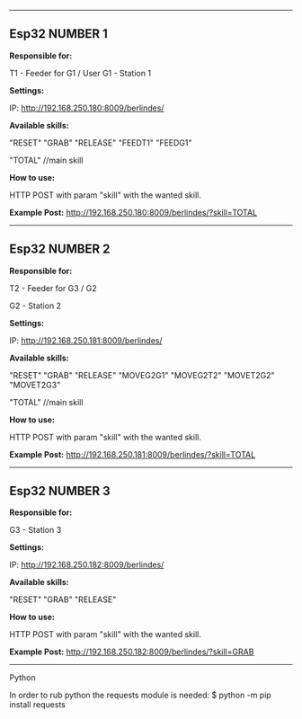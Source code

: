 *************
## Esp32 NUMBER 1

**Responsible for:**

T1 - Feeder for G1 / User
G1 - Station 1

**Settings:**

IP: http://192.168.250.180:8009/berlindes/

**Available skills:**

"RESET" "GRAB" "RELEASE" "FEEDT1" "FEEDG1"

"TOTAL" //main skill

**How to use:**

HTTP POST with param "skill" with the wanted skill. 

**Example Post:** http://192.168.250.180:8009/berlindes/?skill=TOTAL

*************
## Esp32 NUMBER 2

**Responsible for:**

T2 - Feeder for G3 / G2

G2 - Station 2

**Settings:**

IP: http://192.168.250.181:8009/berlindes/

**Available skills:**

"RESET" "GRAB" "RELEASE" "MOVEG2G1" "MOVEG2T2" "MOVET2G2" "MOVET2G3"  

"TOTAL" //main skill

**How to use:**

HTTP POST with param "skill" with the wanted skill. 

**Example Post:** http://192.168.250.181:8009/berlindes/?skill=TOTAL

*************
## Esp32 NUMBER 3

**Responsible for:**

G3 - Station 3

**Settings:**

IP: http://192.168.250.182:8009/berlindes/

**Available skills:**

"RESET"
"GRAB"
"RELEASE"

**How to use:**

HTTP POST with param "skill" with the wanted skill. 

**Example Post:** http://192.168.250.182:8009/berlindes/?skill=GRAB

*************
Python

In order to rub python the requests module is needed:
$ python -m pip install requests
